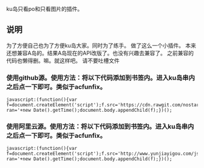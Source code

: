 ku岛只看po和只看图片的插件。
  
说明
-----------------------------------
  为了方便自己也为了方便ku岛大家。同时为了练手。
  做了这么一个小插件。
  本来还想兼容A岛的。结果A岛现在的API改版了。也没有兴趣去兼容了。
  之前兼容的代码也懒得删。嘛。就这样吧。
  请不要吐槽文件
  
  
### 使用github源。使用方法：将以下代码添加到书签内。进入ku岛串内之后点一下即可。类似于acfunfix。
    javascript:(function(){var f=document.createElement('script');f.src='https://cdn.rawgit.com/nostarsnow/onlyPoAndImage/master/onlyPoAndImg.min.js?ran='+new Date().getTime();document.body.appendChild(f);})();
  
### 使用阿里云源。使用方法：将以下代码添加到书签内。进入ku岛串内之后点一下即可。类似于acfunfix。
    javascript:(function(){var f=document.createElement('script');f.src='http://www.yunjiayigou.com/js/lib/onlyPoAndImg.min.js?ran='+new Date().getTime();document.body.appendChild(f);})();